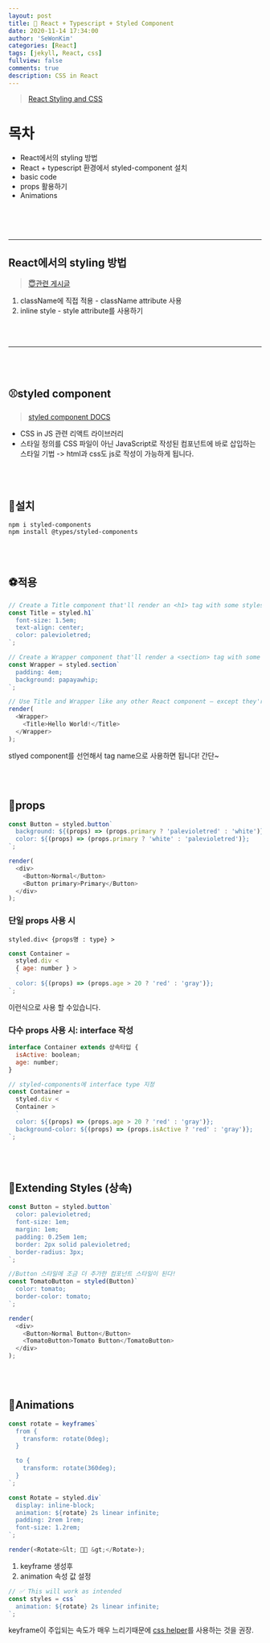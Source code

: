 ```yaml
---
layout: post
title: 🎨 React + Typescript + Styled Component
date: 2020-11-14 17:34:00
author: 'SeWonKim'
categories: [React]
tags: [jekyll, React, css]
fullview: false
comments: true
description: CSS in React
---
```


> [React Styling and CSS](https://ko.reactjs.org/docs/faq-styling.html)

# 목차

- React에서의 styling 방법
- React + typescript 환경에서 styled-component 설치
- basic code
- props 활용하기
- Animations

&nbsp;  
&nbsp;  
&nbsp;

---

## React에서의 styling 방법

> [😇관련 게시글](https://sewonkimm.github.io/react/2020/10/09/ReactStyling.html)

1. className에 직접 적용 - className attribute 사용
2. inline style - style attribute를 사용하기

&nbsp;  
&nbsp;

---

&nbsp;  
&nbsp;

## ⚾styled component

> [styled component DOCS](https://styled-components.com/)

- CSS in JS 관련 리액트 라이브러리
- 스타일 정의를 CSS 파일이 아닌 JavaScript로 작성된 컴포넌트에 바로 삽입하는 스타일 기법 -> html과 css도 js로 작성이 가능하게 됩니다.

&nbsp;  
&nbsp;

## 🏀설치

```
npm i styled-components
npm install @types/styled-components
```

&nbsp;  
&nbsp;

## ⚽적용

```javascript
// Create a Title component that'll render an <h1> tag with some styles
const Title = styled.h1`
  font-size: 1.5em;
  text-align: center;
  color: palevioletred;
`;

// Create a Wrapper component that'll render a <section> tag with some styles
const Wrapper = styled.section`
  padding: 4em;
  background: papayawhip;
`;

// Use Title and Wrapper like any other React component – except they're styled!
render(
  <Wrapper>
    <Title>Hello World!</Title>
  </Wrapper>
);
```

stlyed component를 선언해서 tag name으로 사용하면 됩니다! 간단~

&nbsp;  
&nbsp;

## 🧶props

```javascript
const Button = styled.button`
  background: ${(props) => (props.primary ? 'palevioletred' : 'white')};
  color: ${(props) => (props.primary ? 'white' : 'palevioletred')};
`;

render(
  <div>
    <Button>Normal</Button>
    <Button primary>Primary</Button>
  </div>
);
```

### 단일 props 사용 시

`styled.div< {props명 : type} >`

```javascript
const Container =
  styled.div <
  { age: number } >
  `
  color: ${(props) => (props.age > 20 ? 'red' : 'gray')};
`;
```

이런식으로 사용 할 수있습니다.

### 다수 props 사용 시: interface 작성

```javascript
interface Container extends 상속타입 {
  isActive: boolean;
  age: number;
}

// styled-components에 interface type 지정
const Container =
  styled.div <
  Container >
  `
  color: ${(props) => (props.age > 20 ? 'red' : 'gray')};
  background-color: ${(props) => (props.isActive ? 'red' : 'gray')};
`;
```

&nbsp;  
&nbsp;

## 🎳Extending Styles (상속)

```javascript
const Button = styled.button`
  color: palevioletred;
  font-size: 1em;
  margin: 1em;
  padding: 0.25em 1em;
  border: 2px solid palevioletred;
  border-radius: 3px;
`;

//Button 스타일에 조금 더 추가한 컴포넌트 스타일이 된다!
const TomatoButton = styled(Button)`
  color: tomato;
  border-color: tomato;
`;

render(
  <div>
    <Button>Normal Button</Button>
    <TomatoButton>Tomato Button</TomatoButton>
  </div>
);
```

&nbsp;  
&nbsp;

## 🏉Animations

```javascript
const rotate = keyframes`
  from {
    transform: rotate(0deg);
  }

  to {
    transform: rotate(360deg);
  }
`;

const Rotate = styled.div`
  display: inline-block;
  animation: ${rotate} 2s linear infinite;
  padding: 2rem 1rem;
  font-size: 1.2rem;
`;

render(<Rotate>&lt; 💅🏾 &gt;</Rotate>);
```

1. keyframe 생성후
2. animation 속성 값 설정

```javascript
// ✅ This will work as intended
const styles = css`
  animation: ${rotate} 2s linear infinite;
`;
```

keyframe이 주입되는 속도가 매우 느리기때문에 [css helper](https://styled-components.com/docs/api#css)를 사용하는 것을 권장.

